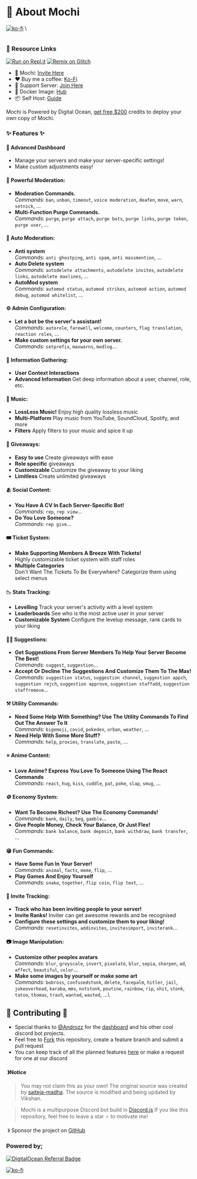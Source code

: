 # 🤖 About Mochi

[![ko-fi](https://ko-fi.com/img/githubbutton\_sm.svg)](https://ko-fi.com/C0C1PUABU) \


<figure><img src="https://capsule-render.vercel.app/api?type=waving&#x26;color=gradient&#x26;height=200&#x26;section=header&#x26;text=Mochi&#x26;fontSize=80&#x26;fontAlignY=35&#x26;animation=twinkling&#x26;fontColor=gradient" alt=""><figcaption></figcaption></figure>

### 🔗 Resource Links

[![Run on Repl.it](https://repl.it/badge/github/vixshan/Mochi)](https://replit.com/@vikshan/Mochi) [![Remix on Glitch](https://cdn.glitch.com/2703baf2-b643-4da7-ab91-7ee2a2d00b5b%2Fremix-button.svg)](https://glitch.com/edit/#!/import/github/vixshan/Mochi)

* 🤖 Mochi: [Invite Here](https://discord.com/oauth2/authorize?client\_id=1009149789914546287\&permissions=397602323830\&scope=bot%20applications.commands)
* ❤️ Buy me a coffee: [Ko-Fi](https://ko-fi.com/vikshan/tiers)
* 🤝 Support Server: [Join Here](https://discord.gg/uMgS9evnmv)
* 🐳 Docker Image: [Hub](https://hub.docker.com/r/saitejamadha/discord-js-bot)
* 📦 Self Host: [Guide](https://docs.vikshan.me/additional/installation)

Mochi is Powered by Digital Ocean, [get free $200](https://m.do.co/c/c5587212fe39) credits to deploy your own copy of Mochi.

### ✨ Features ✨

#### 📡 **Advanced Dashboard**

* Manage your servers and make your server-specific settings!
* Make custom adjustments easy!

#### 🛑 **Powerful Moderation:**

* **Moderation Commands.**\
  _Commands:_ `ban`, `unban`, `timeout`, `voice moderation`, `deafen`, `move`, `warn`, `setnick`, ...
* **Multi-Function Purge Commands.**\
  _Commands:_ `purge`, `purge attach`, `purge bots`, `purge links`, `purge token`, `purge user`, ...

#### 🤖 **Auto Moderation:**

* **Anti system**\
  _Commands:_ `anti ghostping`, `anti spam`, `anti massmention`, ...
* **Auto Delete system**\
  _Commands:_ `autodelete attachments`, `autodelete invites`, `autodelete links`, `autodelete maxlines`, ...
* **AutoMod system**\
  _Commands:_ `automod status`, `automod strikes`, `automod action`, `automod debug`, `automod whitelist`, ...

#### ⚙️ **Admin Configuration:**

* **Let a bot be the server's assistant!**\
  _Commands:_ `autorole`, `farewell`, `welcome`, `counters`, `flag translation`, `reaction roles`, ...
* **Make custom settings for your own server.**\
  _Commands:_ `setprefix`, `maxwarns`, `modlog`...

#### 💁 **Information Gathering:**

* **User Context Interactions**
* **Advanced Information** Get deep information about a user, channel, role, etc.

#### 🎵 **Music:**

* **LossLess Music!** Enjoy high quality lossless music
* **Multi-Platform** Play music from YouTube, SoundCloud, Spotify, and more
* **Filters** Apply filters to your music and spice it up

#### 🎉 **Giveaways:**

* **Easy to use** Create giveaways with ease
* **Role specific** giveaways
* **Customizable** Customize the giveaway to your liking
* **Limitless** Create unlimited giveaways

#### 🫂 **Social Content:**

* **You Have A CV In Each Server-Specific Bot!**\
  _Commands:_ `rep`, `rep view`...
* **Do You Love Someone?**\
  _Commands:_ `rep give`...

#### 🎟 **Ticket System:**

* **Make Supporting Members A Breeze With Tickets!**\
  Highly customizable ticket system with staff roles
* **Multiple Categories**\
  Don't Want The Tickets To Be Everywhere? Categorize them using select menus

#### 📉 **Stats Tracking:**

* **Levelling** Track your server's activity with a level system
* **Leaderboards** See who is the most active user in your server
* **Customizable System** Configure the levelup message, rank cards to your liking

#### 🙋‍♂️ **Suggestions:**

* **Get Suggestions From Server Members To Help Your Server Become The Best!**\
  _Commands:_ `suggest`, `suggestion`...
* **Accept Or Decline The Suggestions And Customize Them To The Max!**\
  _Commands:_ `suggestion status`, `suggestion channel`, `suggestion appch`, `suggestion rejch`, `suggestion approve`, `suggestion staffadd`, `suggestion staffremove`...

#### ⚒️ **Utility Commands:**

* **Need Some Help With Something? Use The Utility Commands To Find Out The Answer To It**\
  _Commands:_ `bigemoji`, `covid`, `pokedex`, `urban`, `weather`, ...
* **Need Help With Some More Stuff?**\
  _Commands:_ `help`, `proxies`, `translate`, `paste`, ...

#### ⭐ **Anime Content:**

* **Love Anime? Express You Love To Someone Using The React Commands**\
  _Commands:_ `react`, `hug`, `kiss`, `cuddle`, `pat`, `poke`, `slap`, `smug`, ...

#### 🪙 **Economy System:**

* **Want To Become Richest? Use The Economy Commands!**\
  _Commands:_ `bank`, `daily`, `beg`, `gamble`...
* **Give People Money, Check Your Balance, Or Just Flex!**\
  _Commands:_ `bank balance`, `bank deposit`, `bank withdraw`, `bank transfer`, ...

#### 😁 **Fun Commands:**

* **Have Some Fun In Your Server!**\
  _Commands:_ `animal`, `facts`, `meme`, `flip`, ...
* **Play Games And Enjoy Yourself**\
  _Commands:_ `snake`, `together`, `flip coin`, `flip text`, ...

#### 📨 **Invite Tracking:**

* **Track who has been inviting people to your server!**
* **Invite Ranks!** Inviter can get awesome rewards and be recognised
* **Configure these settings and customize them to your liking!**\
  _Commands:_ `resetinvites`, `addinvites`, `invitesimport`, `inviterank`...

#### 📷 **Image Manipulation:**

* **Customize other peoples avatars**\
  _Commands:_ `blur`, `greyscale`, `invert`, `pixelate`, `blur`, `sepia`, `sharpen`, `ad`, `affect`, `beautiful`, `color`...
* **Make some images by yourself or make some art**\
  _Commands:_ `bobross`, `confusedstonk`, `delete`, `facepalm`, `hitler`, `jail`, `jokeoverhead`, `karaba`, `mms`, `notstonk`, `poutine`, `rainbow`, `rip`, `shit`, `stonk`, `tatoo`, `thomas`, `trash`, `wanted`, `wasted`, ...\


## 🤝 Contributing 🤝

* Special thanks to [@Androzz](https://github.com/Androz2091/AtlantaBot) for the [dashboard](https://github.com/Androz2091/AtlantaBot) and his other cool discord bot projects.
* Feel free to [Fork](https://github.com/vixshan/mochi/fork) this repository, create a feature branch and submit a pull request
* You can keep track of all the planned features [here](https://github.com/vixshan/mochi/projects) or make a request for one at our discord

#### <img src="https://cdn.discordapp.com/emojis/1055803759831294013.png" alt="" data-size="line"> 》Notice

> You may not claim this as your own! The original source was created by [saiteja-madha](https://github.com/saiteja-madha). The source is modified and being updated by Vikshan.

> Mochi is a multipurpose Discord bot build in [Discord.js](https://github.com/Discordjs/discordjs) If you like this repository, feel free to leave a star ⭐ to motivate me!

<img src="https://cdn.discordapp.com/emojis/809085860632985630.png" alt="" data-size="line"> 》 Sponsor the project on [GitHub](https://github.com/sponsors/vixshan)

### Powered by;

[<img src="https://web-platforms.sfo2.cdn.digitaloceanspaces.com/WWW/Badge%201.svg" alt="DigitalOcean Referral Badge" data-size="line">](https://www.digitalocean.com/?refcode=c5587212fe39\&utm\_campaign=Referral\_Invite\&utm\_medium=Referral\_Program\&utm\_source=badge) [<img src="https://www.vultr.com/media/logo_ondark.svg" alt="" data-size="line">](https://www.vultr.com/?ref=9556008-8H)

[![ko-fi](https://ko-fi.com/img/githubbutton\_sm.svg)](https://ko-fi.com/vikshan)
